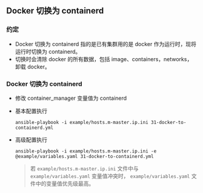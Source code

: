 ## Docker 切换为 containerd

### 约定

- Docker 切换为 containerd 指的是已有集群用的是 docker 作为运行时，现将运行时切换为 containerd。
- 切换时会清除 docker 的所有数据，包括 image、containers，networks，卸载 docker。

### Docker 切换为 containerd

- 修改 container_manager 变量值为 containerd

- 基本配置执行
  ```
  ansible-playbook -i example/hosts.m-master.ip.ini 31-docker-to-containerd.yml
  ```

- 高级配置执行
  ```
  ansible-playbook -i example/hosts.m-master.ip.ini -e @example/variables.yaml 31-docker-to-containerd.yml
  ```
  > 若 `example/hosts.m-master.ip.ini` 文件中与 `example/variables.yaml` 变量值冲突时， `example/variables.yaml` 文件中的变量值优先级最高。